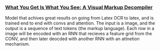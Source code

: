 ### [What You Get Is What You See: A Visual Markup Decompiler](https://arxiv.org/pdf/1609.04938v1.pdf)

Model that achives great results on going from Latex OCR to latex, and is trained end to end with convs and attention.
The input is a image, and the output is a sequence of text tokens (the markup language). 
Each row in a image will be encoded with an RNN that recieves a feature grid from the CONV, and then later deocded with another RNN with an attnetion mechanism.
